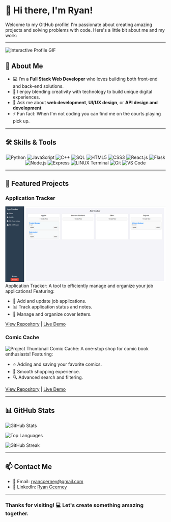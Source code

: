 # 👋 Hi there, I'm Ryan!

Welcome to my GitHub profile! I'm passionate about creating amazing projects and solving problems with code. Here's a little bit about me and my work:

---

![Interactive Profile GIF](https://media.giphy.com/media/tuCFp8rod0x3O/giphy.gif)

## 🚀 About Me
- 💻 I’m a **Full Stack Web Developer** who loves building both front-end and back-end solutions.
- 🎨 I enjoy blending creativity with technology to build unique digital experiences.
- 💬 Ask me about **web development**, **UI/UX design**, or **API design and development**
- ⚡ Fun fact: When I'm not coding you can find me on the courts playing pick up.

---

## 🛠️ Skills & Tools

<p align="center">
<img src="https://img.icons8.com/color/48/000000/python--v1.png" alt="Python" width="40"/>
<img src="https://img.icons8.com/color/48/000000/javascript--v1.png" alt="JavaScript" width="40"/>
<img src="https://img.icons8.com/color/48/000000/c-plus-plus-logo.png" alt="C++" width="40"/>
<img src="https://img.icons8.com/external-soft-fill-juicy-fish/48/000000/external-database-soft-fill-soft-fill-juicy-fish.png" alt="SQL" width="40"/>
<img src="https://img.icons8.com/color/48/000000/html-5--v1.png" alt="HTML5" width="40"/>
<img src="https://img.icons8.com/color/48/000000/css3.png" alt="CSS3" width="40"/>
<img src="https://img.icons8.com/office/40/000000/react.png" alt="React.js" width="40"/>
<img src="https://img.icons8.com/color/48/000000/flask.png" alt="Flask" width="40"/>
<img src="https://img.icons8.com/fluency/48/000000/node-js.png" alt="Node.js" width="40"/>
<img src="https://img.icons8.com/ios/50/000000/express-js.png" alt="Express" width="40"/>
<img src="https://img.icons8.com/color/48/000000/linux.png" alt="LINUX Terminal" width="40"/>
<img src="https://img.icons8.com/color/48/000000/git.png" alt="Git" width="40"/>
<img src="https://img.icons8.com/color/48/000000/visual-studio-code-2019.png" alt="VS Code" width="40"/>
</p>

---

## 🌟 Featured Projects

### Application Tracker
![Project Thumbnail](https://github.com/rcerney1/application_tracker/blob/main/appTrack.png?raw=true)
Application Tracker: A tool to efficiently manage and organize your job applications! Featuring:
- 📝 Add and update job applications.
- 📊 Track application status and notes.
- 📂 Manage and organize cover letters.

[View Repository](https://github.com/rcerney1/application_tracker) | [Live Demo](https://application-tracker-pbap.onrender.com/)

### Comic Cache
![Project Thumbnail](https://github.com/rcerney1/Comic_Cache/blob/main/comic%20cache.png?raw=true)
Comic Cache: A one-stop shop for comic book enthusiasts! Featuring:
- ⭐ Adding and saving your favorite comics.
- 🛒 Smooth shopping experience.
- 🔍 Advanced search and filtering.

[View Repository](https://github.com/rcerney1/Comic_Cache) | [Live Demo](https://comic-cache.onrender.com/)

---

## 📊 GitHub Stats

![GitHub Stats](https://github-readme-stats.vercel.app/api?username=rcerney1&show_icons=true&theme=radical)

![Top Languages](https://github-readme-stats.vercel.app/api/top-langs/?username=rcerney1&layout=compact&theme=radical)

![GitHub Streak](https://github-readme-streak-stats.herokuapp.com/?user=rcerney1&theme=radical)

---

## 📫 Contact Me
- 📧 Email: [ryanccerney@gmail.com](mailto:ryanccerney@gmail.com)
- 💼 LinkedIn: [Ryan Ccerney](https://www.linkedin.com/in/ryanccerney/)

---

### Thanks for visiting! 💻 Let's create something amazing together.
